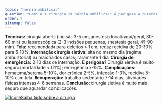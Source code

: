 ```yaml
---
topic: "hernia-umbilical"
question: "Como é a cirurgia de hérnia umbilical: é perigosa e quantos dias fico no hospital?"
order: 7
sitemap: false
---
```


**Técnicas:** cirurgia aberta (incisão 3-5 cm, anestesia local/raqui/geral, 30-60 min) ou laparoscópica (2-3 incisões pequenas, anestesia geral, 45-90 min). **Tela:** recomendada para defeitos > 1 cm; reduz recidiva de 20-30% para 5-10%. **Internação cirurgia eletiva:** alta no mesmo dia (regime ambulatorial) na maioria dos casos; raramente 1 dia. **Cirurgia de emergência:** 2-10 dias de internação. **É perigosa?** Cirurgia eletiva é muito segura (mortalidade < 0,1%); emergência 5-15%. **Complicações:** hematoma/seroma 5-10%, dor crônica 2-5%, infecção 1-3%, recidiva 5-10% com tela. **Recuperação:** trabalho sedentário 7-14 dias, atividades físicas intensas 4-6 semanas. **Conclusão:** cirurgia eletiva é muito mais segura que aguardar complicações.

<p><a href="{% link _posts/2025-10-21-hernia-umbilical-cirurgia-quando-operar.md %}">
  <img src="/assets/images/icon-document.svg" class="icon" alt="Ícone" />Saiba tudo sobre a cirurgia</a></p>
